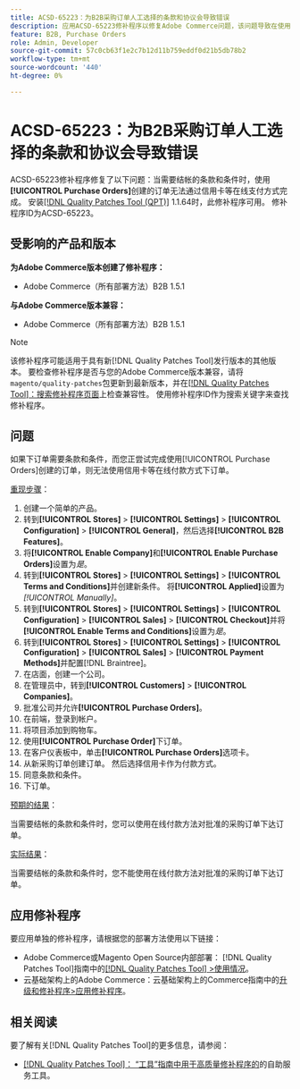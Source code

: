 ```yaml
---
title: ACSD-65223：为B2B采购订单人工选择的条款和协议会导致错误
description: 应用ACSD-65223修补程序以修复Adobe Commerce问题，该问题导致在使用[!UICONTROL Purchase Orders]创建的订单无法通过在线支付方式（如信用卡）完成，因为结账需要条款和条件。
feature: B2B, Purchase Orders
role: Admin, Developer
source-git-commit: 57c0cb63f1e2c7b12d11b759eddf0d21b5db78b2
workflow-type: tm+mt
source-wordcount: '440'
ht-degree: 0%

---
```



# ACSD-65223：为B2B采购订单人工选择的条款和协议会导致错误

ACSD-65223修补程序修复了以下问题：当需要结帐的条款和条件时，使用&#x200B;**[!UICONTROL Purchase Orders]**&#x200B;创建的订单无法通过信用卡等在线支付方式完成。 安装[[!DNL Quality Patches Tool (QPT)]](/help/tools/quality-patches-tool/quality-patches-tool-to-self-serve-quality-patches.md) 1.1.64时，此修补程序可用。 修补程序ID为ACSD-65223。

## 受影响的产品和版本

**为Adobe Commerce版本创建了修补程序：**

* Adobe Commerce（所有部署方法）B2B 1.5.1

**与Adobe Commerce版本兼容：**

* Adobe Commerce（所有部署方法）B2B 1.5.1

>[!NOTE]
>
>该修补程序可能适用于具有新[!DNL Quality Patches Tool]发行版本的其他版本。 要检查修补程序是否与您的Adobe Commerce版本兼容，请将`magento/quality-patches`包更新到最新版本，并在[[!DNL Quality Patches Tool]：搜索修补程序页面](https://experienceleague.adobe.com/tools/commerce-quality-patches/index.html)上检查兼容性。 使用修补程序ID作为搜索关键字来查找修补程序。

## 问题

如果下订单需要条款和条件，而您正尝试完成使用[!UICONTROL Purchase Orders]创建的订单，则无法使用信用卡等在线付款方式下订单。

<u>重现步骤</u>：

1. 创建一个简单的产品。
1. 转到&#x200B;**[!UICONTROL Stores]** > **[!UICONTROL Settings]** > **[!UICONTROL Configuration]** > **[!UICONTROL General]**，然后选择&#x200B;**[!UICONTROL B2B Features]**。
1. 将&#x200B;**[!UICONTROL Enable Company]**&#x200B;和&#x200B;**[!UICONTROL Enable Purchase Orders]**&#x200B;设置为&#x200B;*是*。
1. 转到&#x200B;**[!UICONTROL Stores]** > **[!UICONTROL Settings]** > **[!UICONTROL Terms and Conditions]**&#x200B;并创建新条件。 将&#x200B;**[!UICONTROL Applied]**&#x200B;设置为&#x200B;*[!UICONTROL Manually]*。
1. 转到&#x200B;**[!UICONTROL Stores]** > **[!UICONTROL Settings]** > **[!UICONTROL Configuration]** > **[!UICONTROL Sales]** > **[!UICONTROL Checkout]**&#x200B;并将&#x200B;**[!UICONTROL Enable Terms and Conditions]**&#x200B;设置为&#x200B;*是*。
1. 转到&#x200B;**[!UICONTROL Stores]** > **[!UICONTROL Settings]** > **[!UICONTROL Configuration]** > **[!UICONTROL Sales]** > **[!UICONTROL Payment Methods]**&#x200B;并配置[!DNL Braintree]。
1. 在店面，创建一个公司。
1. 在管理员中，转到&#x200B;**[!UICONTROL Customers]** > **[!UICONTROL Companies]**。
1. 批准公司并允许&#x200B;**[!UICONTROL Purchase Orders]**。
1. 在前端，登录到帐户。
1. 将项目添加到购物车。
1. 使用&#x200B;**[!UICONTROL Purchase Order]**&#x200B;下订单。
1. 在客户仪表板中，单击&#x200B;**[!UICONTROL Purchase Orders]**&#x200B;选项卡。
1. 从新采购订单创建订单。 然后选择信用卡作为付款方式。
1. 同意条款和条件。
1. 下订单。

<u>预期的结果</u>：

当需要结帐的条款和条件时，您可以使用在线付款方法对批准的采购订单下达订单。

<u>实际结果</u>：

当需要结帐的条款和条件时，您不能使用在线付款方法对批准的采购订单下达订单。

## 应用修补程序

要应用单独的修补程序，请根据您的部署方法使用以下链接：

* Adobe Commerce或Magento Open Source内部部署： [!DNL Quality Patches Tool]指南中的[[!DNL Quality Patches Tool] >使用情况](/help/tools/quality-patches-tool/usage.md)。
* 云基础架构上的Adobe Commerce：云基础架构上的Commerce指南中的[升级和修补程序>应用修补程序](https://experienceleague.adobe.com/docs/commerce-cloud-service/user-guide/develop/upgrade/apply-patches.html)。

## 相关阅读

要了解有关[!DNL Quality Patches Tool]的更多信息，请参阅：

* [[!DNL Quality Patches Tool]： “工具”指南中用于高质量修补程序的](/help/tools/quality-patches-tool/quality-patches-tool-to-self-serve-quality-patches.md)的自助服务工具。
